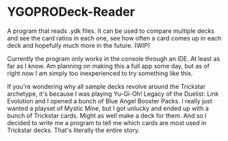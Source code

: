# YGOPRODeck-Reader
A program that reads .ydk files. It can be used to compare multiple decks and see the card ratios in each one, see how often a card comes up in each deck and hopefully much more in the future. (WIP)

Currently the program only works in the console through an IDE. At least as far as I know. Am planning on making this a full app some day, but as of right now I am simply too inexperienced to try something like this.

If you're wondering why all sample decks revolve around the Trickstar archetype, it's because I was playing Yu-Gi-Oh! Legacy of the Duelist: Link Evolution and I opened a bunch of Blue Angel Booster Packs. I really just wanted a playset of Mystic Mine, but I got unlucky and ended up with a bunch of Trickstar cards. Might as well make a deck for them.
And so I decided to write me a program to tell me which cards are most used in Trickstar decks. That's literally the entire story.
